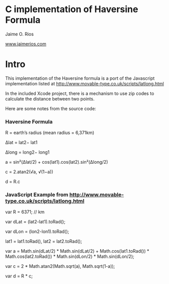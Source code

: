 # C implementation of Haversine Formula

Jaime O. Rios

www.jaimerios.com

# Intro
This implementation of the Haversine formula is a port of the Javascript implementation listed at http://www.movable-type.co.uk/scripts/latlong.html

In the included Xcode project, there is a mechanism to use zip codes to calculate the distance between two points.

Here are some notes from the source code:

### Haversine Formula
R = earth’s radius (mean radius = 6,371km)

Δlat = lat2− lat1

Δlong = long2− long1

a = sin²(Δlat/2) + cos(lat1).cos(lat2).sin²(Δlong/2)

c = 2.atan2(√a, √(1−a))

d = R.c

### JavaScript Example from http://www.movable-type.co.uk/scripts/latlong.html
var R = 6371; // km

var dLat = (lat2-lat1).toRad();

var dLon = (lon2-lon1).toRad();

lat1 = lat1.toRad(), lat2 = lat2.toRad();


var a = Math.sin(dLat/2) * Math.sin(dLat/2) +
Math.cos(lat1.toRad()) * Math.cos(lat2.toRad()) * 
Math.sin(dLon/2) * Math.sin(dLon/2); 

var c = 2 * Math.atan2(Math.sqrt(a), Math.sqrt(1-a));

var d = R * c;